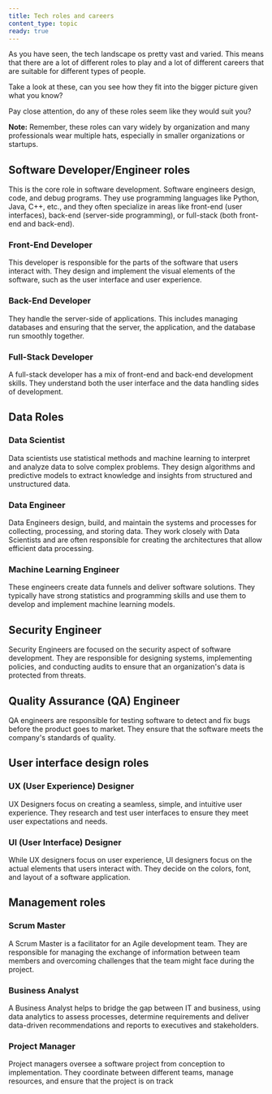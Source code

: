 ```yaml
---
title: Tech roles and careers
content_type: topic
ready: true
---
```


As you have seen, the tech landscape os pretty vast and varied. This means that there are a lot of different roles to play and a lot of different careers that are suitable for different types of people.

Take a look at these, can you see how they fit into the bigger picture given what you know? 

Pay close attention, do any of these roles seem like they would suit you?

**Note:** Remember, these roles can vary widely by organization and many professionals wear multiple hats, especially in smaller organizations or startups.

## Software Developer/Engineer roles

This is the core role in software development. Software engineers design, code, and debug programs. They use programming languages like Python, Java, C++, etc., and they often specialize in areas like front-end (user interfaces), back-end (server-side programming), or full-stack (both front-end and back-end).

### Front-End Developer

This developer is responsible for the parts of the software that users interact with. They design and implement the visual elements of the software, such as the user interface and user experience.

### Back-End Developer 

They handle the server-side of applications. This includes managing databases and ensuring that the server, the application, and the database run smoothly together.

### Full-Stack Developer

A full-stack developer has a mix of front-end and back-end development skills. They understand both the user interface and the data handling sides of development.

## Data Roles

### Data Scientist

Data scientists use statistical methods and machine learning to interpret and analyze data to solve complex problems. They design algorithms and predictive models to extract knowledge and insights from structured and unstructured data.

### Data Engineer

Data Engineers design, build, and maintain the systems and processes for collecting, processing, and storing data. They work closely with Data Scientists and are often responsible for creating the architectures that allow efficient data processing.

### Machine Learning Engineer 

These engineers create data funnels and deliver software solutions. They typically have strong statistics and programming skills and use them to develop and implement machine learning models.

## Security Engineer

Security Engineers are focused on the security aspect of software development. They are responsible for designing systems, implementing policies, and conducting audits to ensure that an organization's data is protected from threats.

## Quality Assurance (QA) Engineer

QA engineers are responsible for testing software to detect and fix bugs before the product goes to market. They ensure that the software meets the company's standards of quality.

## User interface design roles

### UX (User Experience) Designer

UX Designers focus on creating a seamless, simple, and intuitive user experience. They research and test user interfaces to ensure they meet user expectations and needs.

### UI (User Interface) Designer

While UX designers focus on user experience, UI designers focus on the actual elements that users interact with. They decide on the colors, font, and layout of a software application.

## Management roles

### Scrum Master

A Scrum Master is a facilitator for an Agile development team. They are responsible for managing the exchange of information between team members and overcoming challenges that the team might face during the project.

### Business Analyst

A Business Analyst helps to bridge the gap between IT and business, using data analytics to assess processes, determine requirements and deliver data-driven recommendations and reports to executives and stakeholders.

### Project Manager

Project managers oversee a software project from conception to implementation. They coordinate between different teams, manage resources, and ensure that the project is on track







